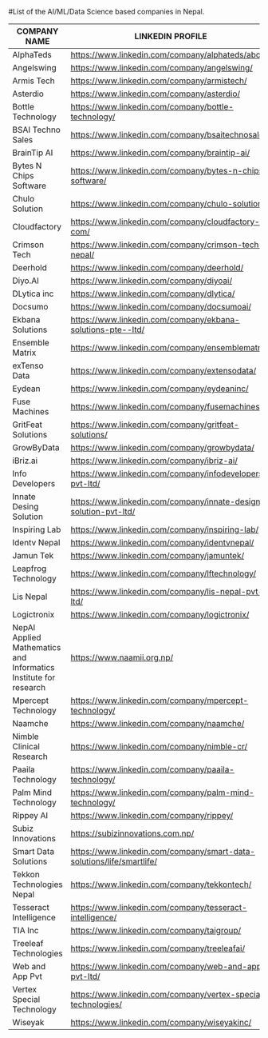 #List of the AI/ML/Data Science based companies in Nepal.

| COMPANY NAME | LINKEDIN PROFILE|
|-------------|---------|
|	AlphaTeds	|	https://www.linkedin.com/company/alphateds/about/		|
|	Angelswing	|	https://www.linkedin.com/company/angelswing/		|
| Armis Tech | https://www.linkedin.com/company/armistech/ |
|	Asterdio	|	https://www.linkedin.com/company/asterdio/		|
|	Bottle Technology	|	https://www.linkedin.com/company/bottle-technology/		|
| BSAI Techno Sales   |   https://www.linkedin.com/company/bsaitechnosales/       |
|	BrainTip AI	|	https://www.linkedin.com/company/braintip-ai/		|
|	Bytes N Chips Software	|	https://www.linkedin.com/company/bytes-n-chips-software/		|
|	Chulo Solution	|	https://www.linkedin.com/company/chulo-solution/		|
|	Cloudfactory	|	https://www.linkedin.com/company/cloudfactory-com/		|
| Crimson Tech | https://www.linkedin.com/company/crimson-tech-nepal/ |
|	Deerhold	|	https://www.linkedin.com/company/deerhold/		|
|	Diyo.AI	|	https://www.linkedin.com/company/diyoai/		|
| DLytica inc | https://www.linkedin.com/company/dlytica/ |
|	Docsumo	|	https://www.linkedin.com/company/docsumoai/		|
|	Ekbana Solutions	|	https://www.linkedin.com/company/ekbana-solutions-pte--ltd/		|
|	Ensemble Matrix	|	https://www.linkedin.com/company/ensemblematrix/		|
|	exTenso Data	|	https://www.linkedin.com/company/extensodata/		|
|	Eydean	|	https://www.linkedin.com/company/eydeaninc/		|
|	Fuse Machines	|	https://www.linkedin.com/company/fusemachines/		|
|	GritFeat Solutions	|	https://www.linkedin.com/company/gritfeat-solutions/		|
|	GrowByData	|	https://www.linkedin.com/company/growbydata/		|
|	iBriz.ai	|	https://www.linkedin.com/company/ibriz-ai/		|
|	Info Developers	|	https://www.linkedin.com/company/infodevelopers-pvt-ltd/		|
| Innate Desing Solution| https://www.linkedin.com/company/innate-design-solution-pvt-ltd/ |
|	Inspiring Lab	|	https://www.linkedin.com/company/inspiring-lab/		|
| Identv Nepal    |   https://www.linkedin.com/company/identvnepal/       |
| Jamun Tek | https://www.linkedin.com/company/jamuntek/ |
|	Leapfrog Technology	|	https://www.linkedin.com/company/lftechnology/		|
|	Lis Nepal	|	https://www.linkedin.com/company/lis-nepal-pvt-ltd/		|
|	Logictronix	|	https://www.linkedin.com/company/logictronix/		|
| NepAl Applied Mathematics and Informatics Institute for research | https://www.naamii.org.np/ |
|	Mpercept Technology	|	https://www.linkedin.com/company/mpercept-technology/		|
| Naamche | https://www.linkedin.com/company/naamche/ |
|	Nimble Clinical Research	|	https://www.linkedin.com/company/nimble-cr/		|
|	Paaila Technology	|	https://www.linkedin.com/company/paaila-technology/		|
| Palm Mind Technology | https://www.linkedin.com/company/palm-mind-technology/ |
|	Rippey AI	|	https://www.linkedin.com/company/rippey/		|
| Subiz Innovations | https://subizinnovations.com.np/|
| Smart Data Solutions | https://www.linkedin.com/company/smart-data-solutions/life/smartlife/ |
|	Tekkon Technologies Nepal	|	https://www.linkedin.com/company/tekkontech/		|
| Tesseract Intelligence | https://www.linkedin.com/company/tesseract-intelligence/ |
| TIA Inc | https://www.linkedin.com/company/taigroup/ |
|	Treeleaf Technologies	|	https://www.linkedin.com/company/treeleafai/		|
| Web and App Pvt | https://www.linkedin.com/company/web-and-app-pvt-ltd/ |
| Vertex Special Technology | https://www.linkedin.com/company/vertex-special-technologies/ |
|	Wiseyak	|	https://www.linkedin.com/company/wiseyakinc/		|
